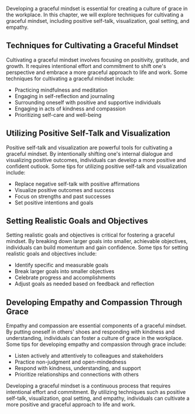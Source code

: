 
Developing a graceful mindset is essential for creating a culture of grace in the workplace. In this chapter, we will explore techniques for cultivating a graceful mindset, including positive self-talk, visualization, goal setting, and empathy.

Techniques for Cultivating a Graceful Mindset
---------------------------------------------

Cultivating a graceful mindset involves focusing on positivity, gratitude, and growth. It requires intentional effort and commitment to shift one's perspective and embrace a more graceful approach to life and work. Some techniques for cultivating a graceful mindset include:

* Practicing mindfulness and meditation
* Engaging in self-reflection and journaling
* Surrounding oneself with positive and supportive individuals
* Engaging in acts of kindness and compassion
* Prioritizing self-care and well-being

Utilizing Positive Self-Talk and Visualization
----------------------------------------------

Positive self-talk and visualization are powerful tools for cultivating a graceful mindset. By intentionally shifting one's internal dialogue and visualizing positive outcomes, individuals can develop a more positive and confident outlook. Some tips for utilizing positive self-talk and visualization include:

* Replace negative self-talk with positive affirmations
* Visualize positive outcomes and success
* Focus on strengths and past successes
* Set positive intentions and goals

Setting Realistic Goals and Objectives
--------------------------------------

Setting realistic goals and objectives is critical for fostering a graceful mindset. By breaking down larger goals into smaller, achievable objectives, individuals can build momentum and gain confidence. Some tips for setting realistic goals and objectives include:

* Identify specific and measurable goals
* Break larger goals into smaller objectives
* Celebrate progress and accomplishments
* Adjust goals as needed based on feedback and reflection

Developing Empathy and Compassion Through Grace
-----------------------------------------------

Empathy and compassion are essential components of a graceful mindset. By putting oneself in others' shoes and responding with kindness and understanding, individuals can foster a culture of grace in the workplace. Some tips for developing empathy and compassion through grace include:

* Listen actively and attentively to colleagues and stakeholders
* Practice non-judgment and open-mindedness
* Respond with kindness, understanding, and support
* Prioritize relationships and connections with others

Developing a graceful mindset is a continuous process that requires intentional effort and commitment. By utilizing techniques such as positive self-talk, visualization, goal setting, and empathy, individuals can cultivate a more positive and graceful approach to life and work.
